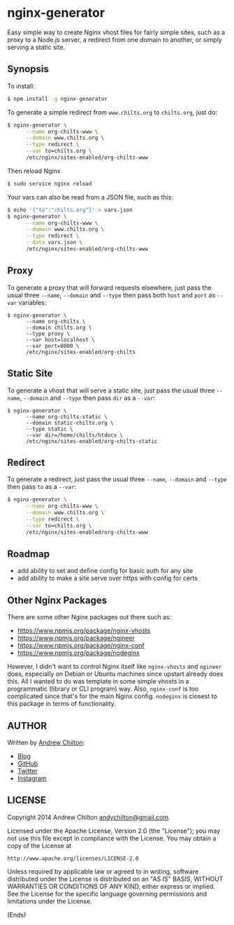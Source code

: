 # nginx-generator #

Easy simple way to create Nginx vhost files for fairly simple sites, such as a proxy to a Node.js server,
a redirect from one domain to another, or simply serving a static site.

## Synopsis ##

To install:

```bash
$ npm install -g nginx-generator
```

To generate a simple redirect from `www.chilts.org` to `chilts.org`, just do:

```bash
$ nginx-generator \
      --name org-chilts-www \
      --domain www.chilts.org \
      --type redirect \
      --var to=chilts.org \
      /etc/nginx/sites-enabled/org-chilts-www
```

Then reload Nginx

```bash
$ sudo service nginx reload
```

Your vars can also be read from a JSON file, such as this:

```bash
$ echo '{"to":"chilts.org"}' > vars.json
$ nginx-generator \
      --name org-chilts-www \
      --domain www.chilts.org \
      --type redirect \
      --data vars.json \
      /etc/nginx/sites-enabled/org-chilts-www
```

## Proxy ##

To generate a proxy that will forward requests elsewhere, just pass the usual three `--name`, `--domain` and `--type`
then pass both `host` and `port` as `--var` variables:

```
$ nginx-generator \
      --name org-chilts \
      --domain chilts.org \
      --type proxy \
      --var host=localhost \
      --var port=8000 \
      /etc/nginx/sites-enabled/org-chilts
```

## Static Site ##

To generate a vhost that will serve a static site, just pass the usual three `--name`, `--domain` and `--type` then
pass `dir` as a `--var`:

```
$ nginx-generator \
      --name org-chilts-static \
      --domain static-chilts.org \
      --type static \
      --var dir=/home/chilts/htdocs \
      /etc/nginx/sites-enabled/org-chilts-static
```

## Redirect ##

To generate a redirect, just pass the usual three `--name`, `--domain` and `--type` then pass `to` as a `--var`:

```bash
$ nginx-generator \
      --name org-chilts-www \
      --domain www.chilts.org \
      --type redirect \
      --var to=chilts.org \
      /etc/nginx/sites-enabled/org-chilts-www
```

## Roadmap ##

* add ability to set and define config for basic auth for any site
* add ability to make a site serve over https with config for certs

## Other Nginx Packages ##

There are some other Nginx packages out there such as:

* https://www.npmjs.org/package/nginx-vhosts
* https://www.npmjs.org/package/ngineer
* https://www.npmjs.org/package/nginx-conf
* https://www.npmjs.org/package/nodeginx

However, I didn't want to control Nginx itself like `nginx-vhosts` and `ngineer` does, especially on Debian or Ubuntu
machines since upstart already does this. All I wanted to do was template in some simple vhosts in a programmatic
(library or CLI program) way. Also, `nginx-conf` is too complicated since that's for the main Nginx config. `nodeginx`
is closest to this package in terms of functionality.

## AUTHOR ##

Written by [Andrew Chilton](http://chilts.org/):

* [Blog](http://chilts.org/)
* [GitHub](https://github.com/chilts)
* [Twitter](https://twitter.com/andychilton)
* [Instagram](http://instagram.com/thechilts)

## LICENSE ##

Copyright 2014 Andrew Chilton <andychilton@gmail.com>.

Licensed under the Apache License, Version 2.0 (the "License");
you may not use this file except in compliance with the License.
You may obtain a copy of the License at

    http://www.apache.org/licenses/LICENSE-2.0

Unless required by applicable law or agreed to in writing, software
distributed under the License is distributed on an "AS IS" BASIS,
WITHOUT WARRANTIES OR CONDITIONS OF ANY KIND, either express or implied.
See the License for the specific language governing permissions and
limitations under the License.

(Ends)

